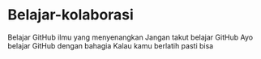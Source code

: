 # Belajar-kolaborasi
Belajar GitHub ilmu yang menyenangkan
Jangan takut belajar GitHub
Ayo belajar GitHub dengan bahagia
Kalau kamu berlatih pasti bisa
